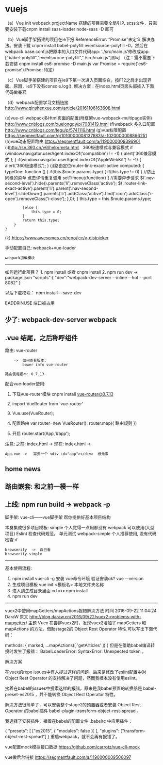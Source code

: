 # vuejs
（a）Vue init webpack projectName 搭建的项目需要全局引入.scss文件，只需要安装下载cnpm install sass-loader node-sass -D 即可

（b）Vue脚手架搭建的项目在ie下报 ReferenceError: “Promise”未定义 解决办法。安装下载 cnpm install babel-polyfill eventsource-polyfill -D，然后在webpack.base.conf.js把原本的入口文件代码app: './src/main.js'修改成app: ["babel-polyfill","eventsource-polyfill","./src/main.js"]即可
（注：需不需要下载安装 cnpm install es6-promise -D  main.js var Promise = require('es6-promise').Promise; 待定）

（c）Vue脚手架搭建的项目在ie9下第一次进入页面空白，按F12之后才出现界面。原因，ie9下没有console.log().
解决方案：在index.html页面头部插入下面代码做兼容
<script type="text/javascript">
      if(!window.console){
          window.console = {};
      }
      if(!window.console.log){
          window.console.log = function(msg){};
      }
      
</script>

（d）webpack配置学习文档链接
     http://www.qinshenxue.com/article/20161106163608.html
     
 (e)vue-cli webpack多Html页面的配置(附框架vue-webpack-multipage实例)  http://www.cnblogs.com/xuelongqy/p/7081419.html
 (f)webpack 多入口配置  http://www.cnblogs.com/legu/p/5741116.html
 (g)vue权限配置  https://segmentfault.com/q/1010000008137883/a-1020000008866251
 (h)vue动态配置路由  https://segmentfault.com/a/1190000009396901
 (i)http://se.360.cn/v6/help/meta.html   360极速模式与兼容模式
 	if (window.navigator.userAgent.indexOf('compatible') != -1) {
          alert('360兼容模式');
        }
        if(window.navigator.userAgent.indexOf('AppleWebKit') != -1) {
          alert('360极速模式');
        }
(j)路由定位router-link-exact-active
computed: {  
        typeOne: function () {
        	if(this.$route.params.type) {
        		if(this.type != 0) { //防止同级的菜单 点击详情重复调用
        			setTimeout(function() { //需要异步请求
		        		$('.nav-second-level').hide().parents('li').removeClass('active');
		        		$('.router-link-exact-active').parent('li').parent('.nav-second-level').slideDown().parents('li').addClass('active').find('.icon').addClass('i-open').removeClass('i-close');
		        	},0);
        		}
        		this.type = this.$route.params.type;
        		
        	}else {
        		this.type = 0;
        	}
            return this.type;
        }
    }
 (k).https://www.awesomes.cn/repo/jcc/v-distpicker
    
手动配置自己:
	webpack+vue-loader

	webpack加载模块
-------------------------------------
如何运行此项目？
	1. npm install	或者    cnpm install
	2. npm run dev
		->  package.json
			"scripts":{
				"dev":"webpack-dev-server --inline --hot --port 8082"
			}

以后下载模块：
	npm install <package-name>  --save-dev

EADDRINUSE	端口被占用

少了:
	webpack-dev-server
	webpack
----------------------------------------
.vue 结尾，之后称呼组件
----------------------------------------
路由:
	vue-router

		->  如何查看版本:
			bower info vue-router

	路由使用版本: 0.7.13
配合vue-loader使用:
1. 下载vue-router模块
	cnpm install vue-router@0.7.13
2. import VueRouter from 'vue-router'

3. Vue.use(VueRouter);

4. 配置路由
	var router=new VueRouter();
	router.map({
		路由规则
	})
5. 开启
	router.start(App,'#app');

注意:
	之前: index.html	->   <app></app>
	现在: index.html	->   <div id="app"></div>

	App.vue	->   需要一个 <div id="app"></div>  根元素

home	news
---------------------------------------------
路由嵌套:
	和之前一模一样
--------------------------------------------
上线:
	npm run build
		->	webpack -p
--------------------------------------------
脚手架:
	vue-cli——vue脚手架
		帮你提供好基本项目结构

本身集成很多项目模板:
	simple		个人觉得一点用都没有
	webpack	可以使用(大型项目)
			Eslint 检查代码规范，
			单元测试
	webpack-simple	个人推荐使用, 没有代码检查	√

	browserify	->  自己看
	browserify-simple
	
--------------------------------------------
基本使用流程:
1. npm install vue-cli -g	安装 vue命令环境
	验证安装ok?
		vue --version
2. 生成项目模板
	vue init <模板名> 本地文件夹名称
3. 进入到生成目录里面
	cd xxx
	npm install
4. npm run dev
--------------------------------------------	





vuex2中使用mapGetters/mapActions报错解决方法
时间 2016-09-22 11:04:24  DaraW
原文  http://blog.daraw.cn/2016/09/22/vuex2-problems-with-mapgetter/
主题 Vuex
在尝鲜vuex2时，发现vuex2增加了 mapGetters 和 mapActions 的方法，借助stage2的 Object Rest Operator 特性,可以写出下面代码：

methods: {
  marked,
  ...mapActions([
    'getArticles'
  ])
}
但是在借助babel编译转换时发生了报错： BabelLoaderError: SyntaxError: Unexpected token 。

解决方案

在vuex的repo issues中有人提过这样的问题，后来是修改了eslint配置中对 Object Rest Operator 的支持解决了问题，然而我根本没有使用eslint。

接着在babel的issues中搜索这样的报错，原来是我babel预置的转换器是 babel-preset-es2015 ，并不能转换 Object Rest Operator 特性。

解决方法很简单了，可以安装整个stage2的预置器或者安装 Object Rest Operator 的babel插件 babel-plugin-transform-object-rest-spread 。

我选择了安装插件，接着在babel的配置文件 .babelrc 中应用插件：

{
  "presets": [
    ["es2015", { "modules": false }]
  ],
  "plugins": ["transform-object-rest-spread"]
}
重启webpack，就不会再有报错了。


vue配置mock模拟接口数据
https://github.com/carrotz/vue-cli-mock


vue做后台链接
https://segmentfault.com/a/1190000009506097




	
